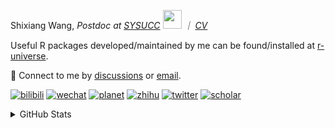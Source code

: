 
<p>Shixiang Wang, <em>Postdoc at <a href="https://sysucc.org.cn/">SYSUCC</a> <img src="https://media.giphy.com/media/WUlplcMpOCEmTGBtBW/giphy.gif" width="30">  ｜ <a href="https://shixiangwang.github.io/cv-shixiang/">CV</a>
</em></p>

Useful R packages developed/maintained by me can be found/installed at [r-universe](https://shixiangwang.r-universe.dev/).

💬 Connect to me by
[discussions](https://github.com/ShixiangWang/self-study/discussions) or [email](mailto:shixiang1994wang@gmail.com). 

[![bilibili](https://img.shields.io/badge/王诗翔-B站-yellow)](https://space.bilibili.com/11553374) [![wechat](https://img.shields.io/badge/王诗翔-微信公众号-important)](https://shixiangwang.github.io/home/logo/qrcode.jpg) [![planet](https://img.shields.io/badge/王诗翔-知识星球-blueviolet)](https://t.zsxq.com/rBqbIei)  [![zhihu](https://img.shields.io/badge/王诗翔-知乎-blue)](https://www.zhihu.com/people/shixiangwang) [![twitter](https://img.shields.io/badge/WangShxiang-twitter-ff69b4)](https://twitter.com/WangShxiang) [![scholar](https://img.shields.io/badge/ShixiangWang-Scholar-00ffff)](https://scholar.google.com/citations?user=FvNp0NkAAAAJ) 

<details>
 
<summary>GitHub Stats</summary>


<!--START_SECTION:waka-->
**🐱 My GitHub Data** 

> 📦 4.3 MB Used in GitHub's Storage 
 > 
> 🏆 856 Contributions in the Year 2023
 > 
> 🚫 Not Opted to Hire
 > 
> 📜 87 Public Repositories 
 > 
> 🔑 26 Private Repositories 
 > 
**I'm an Early 🐤** 

```text
🌞 Morning                1836 commits        ████░░░░░░░░░░░░░░░░░░░░░   15.39 % 
🌆 Daytime                4858 commits        ██████████░░░░░░░░░░░░░░░   40.72 % 
🌃 Evening                4487 commits        █████████░░░░░░░░░░░░░░░░   37.61 % 
🌙 Night                  748 commits         ██░░░░░░░░░░░░░░░░░░░░░░░   06.27 % 
```
📅 **I'm Most Productive on Wednesday** 

```text
Monday                   1795 commits        ████░░░░░░░░░░░░░░░░░░░░░   15.05 % 
Tuesday                  2068 commits        ████░░░░░░░░░░░░░░░░░░░░░   17.34 % 
Wednesday                2212 commits        █████░░░░░░░░░░░░░░░░░░░░   18.54 % 
Thursday                 1775 commits        ████░░░░░░░░░░░░░░░░░░░░░   14.88 % 
Friday                   2032 commits        ████░░░░░░░░░░░░░░░░░░░░░   17.03 % 
Saturday                 891 commits         ██░░░░░░░░░░░░░░░░░░░░░░░   07.47 % 
Sunday                   1156 commits        ██░░░░░░░░░░░░░░░░░░░░░░░   09.69 % 
```


**I Mostly Code in R** 

```text
R                        81 repos            █████████████░░░░░░░░░░░░   51.92 % 
HTML                     20 repos            ███░░░░░░░░░░░░░░░░░░░░░░   12.82 % 
Shell                    9 repos             █░░░░░░░░░░░░░░░░░░░░░░░░   05.77 % 
Rust                     5 repos             █░░░░░░░░░░░░░░░░░░░░░░░░   03.21 % 
TypeScript               1 repo              ░░░░░░░░░░░░░░░░░░░░░░░░░   00.64 % 
```




 Last Updated on 25/07/2023 18:53:23 UTC
<!--END_SECTION:waka-->

> These Readme stats are generated using github action [awesome-readme-stats](https://github.com/anmol098/waka-readme-stats)

-----

**NOTE: Top languages does not indicate my skill level or anything like that. It is just a metric of which languages have been hosted by me on GitHub based on the usage across repositories.**

</details>
